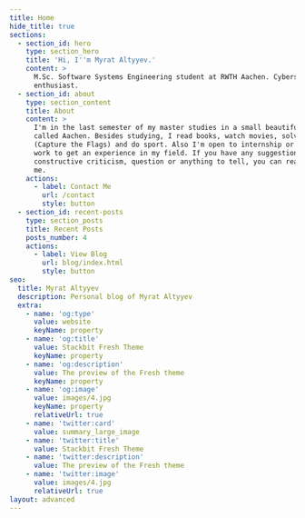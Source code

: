```yaml
---
title: Home
hide_title: true
sections:
  - section_id: hero
    type: section_hero
    title: 'Hi, I''m Myrat Altyyev.'
    content: >
      M.Sc. Software Systems Engineering student at RWTH Aachen. Cybersecurity
      enthusiast.
  - section_id: about
    type: section_content
    title: About
    content: >
      I'm in the last semester of my master studies in a small beautiful city
      called Aachen. Besides studying, I read books, watch movies, solve CTFs
      (Capture the Flags) and do sport. Also I'm open to internship or part-time
      work to get an experience in my field. If you have any suggestion,
      constructive criticism, question or anything to tell, you can reach out to
      me.
    actions:
      - label: Contact Me
        url: /contact
        style: button
  - section_id: recent-posts
    type: section_posts
    title: Recent Posts
    posts_number: 4
    actions:
      - label: View Blog
        url: blog/index.html
        style: button
seo:
  title: Myrat Altyyev
  description: Personal blog of Myrat Altyyev
  extra:
    - name: 'og:type'
      value: website
      keyName: property
    - name: 'og:title'
      value: Stackbit Fresh Theme
      keyName: property
    - name: 'og:description'
      value: The preview of the Fresh theme
      keyName: property
    - name: 'og:image'
      value: images/4.jpg
      keyName: property
      relativeUrl: true
    - name: 'twitter:card'
      value: summary_large_image
    - name: 'twitter:title'
      value: Stackbit Fresh Theme
    - name: 'twitter:description'
      value: The preview of the Fresh theme
    - name: 'twitter:image'
      value: images/4.jpg
      relativeUrl: true
layout: advanced
---
```


